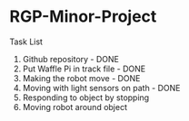 # RGP-Minor-Project

Task List
1.	Github repository - DONE
2.  Put Waffle Pi in track file - DONE
3.	Making the robot move - DONE
4.	Moving with light sensors on path - DONE
5.	Responding to object by stopping
6.	Moving robot around object
